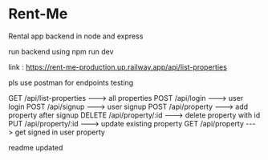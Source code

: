 # Rent-Me

Rental app backend in node and express

run backend using npm run dev

link : https://rent-me-production.up.railway.app/api/list-properties

pls use postman for endpoints testing

GET /api/list-properties ---> all properties
POST /api/login ---> user login
POST /api/signup ---> user signup
POST /api/property ---> add property after signup
DELETE /api/property/:id ---> delete property with id
PUT /api/property/:id ---> update existing property
GET /api/property ---> get signed in user property

readme updated

